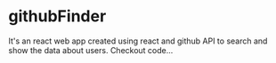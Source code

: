 # githubFinder
It's an react web app created using react and github API to search and show the data about users. Checkout code...
